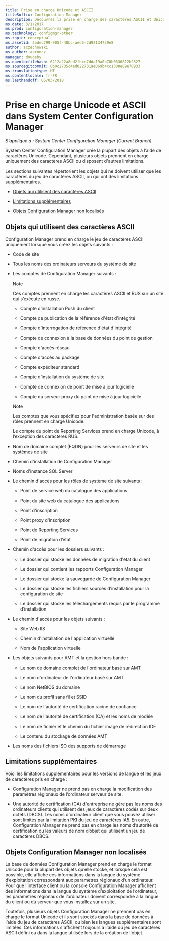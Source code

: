 ```yaml
---
title: Prise en charge Unicode et ASCII
titleSuffix: Configuration Manager
description: Découvrez la prise en charge des caractères ASCII et Unicode dans les objets System Center Configuration Manager.
ms.date: 3/1/2017
ms.prod: configuration-manager
ms.technology: configmgr-other
ms.topic: conceptual
ms.assetid: 2bdec799-905f-48bc-aed5-2d92134739e8
author: aczechowski
ms.author: aaroncz
manager: dougeby
ms.openlocfilehash: 6212a22a8ed2fbce7dda19a0b70b0336812b2827
ms.sourcegitcommit: 0b0c2735c4ed822731ae069b4cc1380e89e78933
ms.translationtype: HT
ms.contentlocale: fr-FR
ms.lasthandoff: 05/03/2018
---
```

# <a name="unicode-and-ascii-support-in-system-center-configuration-manager"></a>Prise en charge Unicode et ASCII dans System Center Configuration Manager

*S’applique à : System Center Configuration Manager (Current Branch)*

System Center Configuration Manager crée la plupart des objets à l’aide de caractères Unicode. Cependant, plusieurs objets prennent en charge uniquement des caractères ASCII ou disposent d'autres limitations.  

 Les sections suivantes répertorient les objets qui ne doivent utiliser que les caractères du jeu de caractères ASCII, ou qui ont des limitations supplémentaires.  

-   [Objets qui utilisent des caractères ASCII](#BKMK_ASCIIchar)  

-   [Limitations supplémentaires](#BKMK_OtherCharLimitations)  

-   [Objets Configuration Manager non localisés](#BKMK_LangNonLocalize)  

##  <a name="BKMK_ASCIIchar"></a> Objets qui utilisent des caractères ASCII  
 Configuration Manager prend en charge le jeu de caractères ASCII uniquement lorsque vous créez les objets suivants :  

-   Code de site  

-   Tous les noms des ordinateurs serveurs du système de site  

-   Les comptes de Configuration Manager suivants :  

    > [!NOTE]  
    >  Ces comptes prennent en charge les caractères ASCII et RUS sur un site qui s’exécute en russe.  

    -   Compte d’installation Push du client  

    -   Compte de publication de la référence d'état d'intégrité  

    -   Compte d'interrogation de référence d'état d'intégrité  

    -   Compte de connexion à la base de données du point de gestion  

    -   Compte d'accès réseau  

    -   Compte d'accès au package  

    -   Compte expéditeur standard  

    -   Compte d’installation du système de site  

    -   Compte de connexion de point de mise à jour logicielle  

    -   Compte du serveur proxy du point de mise à jour logicielle  

    > [!NOTE]  
    >  Les comptes que vous spécifiez pour l'administration basée sur des rôles prennent en charge Unicode.  
    >   
    >  Le compte du point de Reporting Services prend en charge Unicode, à l’exception des caractères RUS.  

-   Nom de domaine complet (FQDN) pour les serveurs de site et les systèmes de site  

-   Chemin d'installation de Configuration Manager  

-   Noms d'instance SQL Server  

-   Le chemin d'accès pour les rôles de système de site suivants :  

    -   Point de service web du catalogue des applications  

    -   Point du site web du catalogue des applications  

    -   Point d'inscription  

    -   Point proxy d'inscription  

    -   Point de Reporting Services  

    -   Point de migration d’état  

-   Chemin d'accès pour les dossiers suivants :  

    -   Le dossier qui stocke les données de migration d'état du client  

    -   Le dossier qui contient les rapports Configuration Manager  

    -   Le dossier qui stocke la sauvegarde de Configuration Manager  

    -   Le dossier qui stocke les fichiers sources d’installation pour la configuration de site  

    -   Le dossier qui stocke les téléchargements requis par le programme d’installation  

-   Le chemin d'accès pour les objets suivants :  

    -   Site Web IIS  

    -   Chemin d'installation de l'application virtuelle  

    -   Nom de l'application virtuelle  

-   Les objets suivants pour AMT et la gestion hors bande :  

    -   Le nom de domaine complet de l'ordinateur basé sur AMT  

    -   Le nom d'ordinateur de l'ordinateur basé sur AMT  

    -   Le nom NetBIOS du domaine  

    -   Le nom du profil sans fil et SSID  

    -   Le nom de l'autorité de certification racine de confiance  

    -   Le nom de l'autorité de certification (CA) et les noms de modèle  

    -   Le nom de fichier et le chemin du fichier image de redirection IDE  

    -   Le contenu du stockage de données AMT  

-   Les noms des fichiers ISO des supports de démarrage  

##  <a name="BKMK_OtherCharLimitations"></a> Limitations supplémentaires  
 Voici les limitations supplémentaires pour les versions de langue et les jeux de caractères pris en charge :  

-   Configuration Manager ne prend pas en charge la modification des paramètres régionaux de l’ordinateur serveur de site.  

-   Une autorité de certification (CA) d'entreprise ne gère pas les noms des ordinateurs clients qui utilisent des jeux de caractères codés sur deux octets (DBCS). Les noms d'ordinateur client que vous pouvez utiliser sont limités par la limitation PKI du jeu de caractères IA5. En outre, Configuration Manager ne prend pas en charge les noms d’autorité de certification ou les valeurs de nom d’objet qui utilisent un jeu de caractères DBCS.  

##  <a name="BKMK_LangNonLocalize"></a> Objets Configuration Manager non localisés  
 La base de données Configuration Manager prend en charge le format Unicode pour la plupart des objets qu’elle stocke, et lorsque cela est possible, elle affiche ces informations dans la langue du système d’exploitation correspondant aux paramètres régionaux d’un ordinateur. Pour que l’interface client ou la console Configuration Manager affichent des informations dans la langue du système d’exploitation de l’ordinateur, les paramètres régionaux de l’ordinateur doivent correspondre à la langue du client ou du serveur que vous installez sur un site.  

 Toutefois, plusieurs objets Configuration Manager ne prennent pas en charge le format Unicode et ils sont stockés dans la base de données à l’aide du jeu de caractères ASCII, ou bien les langues supplémentaires sont limitées. Ces informations s'affichent toujours à l'aide du jeu de caractères ASCII défini ou dans la langue utilisée lors de la création de l'objet.  
